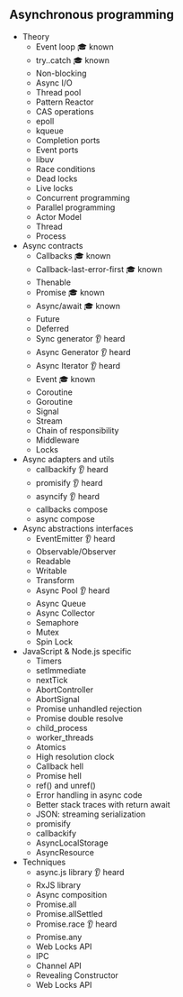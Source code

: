 ## Asynchronous programming

- Theory
  - Event loop 🎓 known
  - try..catch 🎓 known
  - Non-blocking
  - Async I/O
  - Thread pool
  - Pattern Reactor
  - CAS operations
  - epoll
  - kqueue
  - Completion ports
  - Event ports
  - libuv
  - Race conditions
  - Dead locks
  - Live locks
  - Concurrent programming
  - Parallel programming
  - Actor Model
  - Thread
  - Process
- Async contracts
  - Callbacks 🎓 known
  - Callback-last-error-first 🎓 known
  - Thenable
  - Promise 🎓 known
  - Async/await 🎓 known
  - Future
  - Deferred
  - Sync generator 👂 heard
  - Async Generator 👂 heard
  - Async Iterator 👂 heard
  - Event 🎓 known
  - Coroutine
  - Goroutine
  - Signal
  - Stream
  - Chain of responsibility
  - Middleware
  - Locks
- Async adapters and utils
  - callbackify 👂 heard
  - promisify 👂 heard
  - asyncify 👂 heard
  - callbacks compose
  - async compose
- Async abstractions interfaces
  - EventEmitter 👂 heard
  - Observable/Observer
  - Readable
  - Writable
  - Transform
  - Async Pool 👂 heard
  - Async Queue
  - Async Collector
  - Semaphore
  - Mutex
  - Spin Lock
- JavaScript & Node.js specific
  - Timers 
  - setImmediate
  - nextTick
  - AbortController
  - AbortSignal
  - Promise unhandled rejection
  - Promise double resolve
  - child_process
  - worker_threads
  - Atomics
  - High resolution clock
  - Callback hell
  - Promise hell
  - ref() and unref()
  - Error handling in async code
  - Better stack traces with return await
  - JSON: streaming serialization
  - promisify
  - callbackify
  - AsyncLocalStorage
  - AsyncResource
- Techniques
  - async.js library 👂 heard
  - RxJS library
  - Async composition
  - Promise.all
  - Promise.allSettled
  - Promise.race 👂 heard
  - Promise.any
  - Web Locks API
  - IPC
  - Channel API
  - Revealing Constructor
  - Web Locks API
